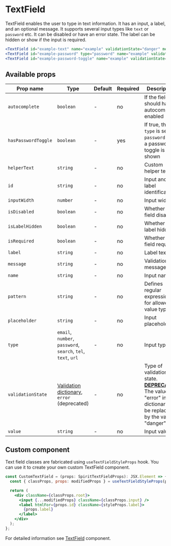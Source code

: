 # TextField

TextField enables the user to type in text information. It has an input, a
label, and an optional message. It supports several input types like `text` or
`password` etc. It can be disabled or have an error state. The label can be
hidden or show if the input is required.

```jsx
<TextField id="example-text" name="example" validationState="danger" message="validation failed" isRequired />
<TextField id="example-password" type="password" name="example" validationState="danger" message="validation failed" isRequired />
<TextField id="example-password-toggle" name="example" validationState="danger" message="validation failed" hasPasswordToggle isRequired />
```

## Available props

| Prop name           | Type                                                                 | Default | Required | Description                                                                                                                        |
| ------------------- | -------------------------------------------------------------------- | ------- | -------- | ---------------------------------------------------------------------------------------------------------------------------------- |
| `autocomplete`      | `boolean`                                                            | -       | no       | If the field should have autocomplete enabled                                                                                      |
| `hasPasswordToggle` | `boolean`                                                            | -       | yes      | If true, the `type` is set to `password` and a password toggle is shown                                                            |
| `helperText`        | `string`                                                             | -       | no       | Custom helper text                                                                                                                 |
| `id`                | `string`                                                             | -       | no       | Input and label identification                                                                                                     |
| `inputWidth`        | `number`                                                             | -       | no       | Input width                                                                                                                        |
| `isDisabled`        | `boolean`                                                            | -       | no       | Whether is field disabled                                                                                                          |
| `isLabelHidden`     | `boolean`                                                            | -       | no       | Whether is label hidden                                                                                                            |
| `isRequired`        | `boolean`                                                            | -       | no       | Whether is field required                                                                                                          |
| `label`             | `string`                                                             | -       | no       | Label text                                                                                                                         |
| `message`           | `string`                                                             | -       | no       | Validation message                                                                                                                 |
| `name`              | `string`                                                             | -       | no       | Input name                                                                                                                         |
| `pattern`           | `string`                                                             | -       | no       | Defines regular expressions for allowed value types                                                                                |
| `placeholder`       | `string`                                                             | -       | no       | Input placeholder                                                                                                                  |
| `type`              | `email`, `number`, `password`, `search`, `tel`, `text`, `url`        | -       | no       | Input type                                                                                                                         |
| `validationState`   | [Validation dictionary][dictionary-validation], `error` (deprecated) | -       | no       | Type of validation state. [**DEPRECATED**][deprecated] The value "error" in the dictionary will be replaced by the value "danger". |
| `value`             | `string`                                                             | -       | no       | Input value                                                                                                                        |

## Custom component

Text field classes are fabricated using `useTextFieldStyleProps` hook. You can use it to create your own custom TextField component.

```jsx
const CustomTextField = (props: SpiritTextFieldProps): JSX.Element => {
  const { classProps, props: modifiedProps } = useTextFieldStyleProps(props);

  return (
    <div className={classProps.root}>
      <input {...modifiedProps} className={classProps.input} />
      <label htmlFor={props.id} className={styleProps.label}>
        {props.label}
      </label>
    </div>
  );
};
```

For detailed information see [TextField](https://github.com/lmc-eu/spirit-design-system/blob/main/packages/web/src/components/TextField/README.md) component.

[dictionary-validation]: https://github.com/lmc-eu/spirit-design-system/blob/main/docs/DICTIONARIES.md#validation
[deprecated]: https://github.com/lmc-eu/spirit-design-system/tree/main/packages/web-react/README.md#deprecations

